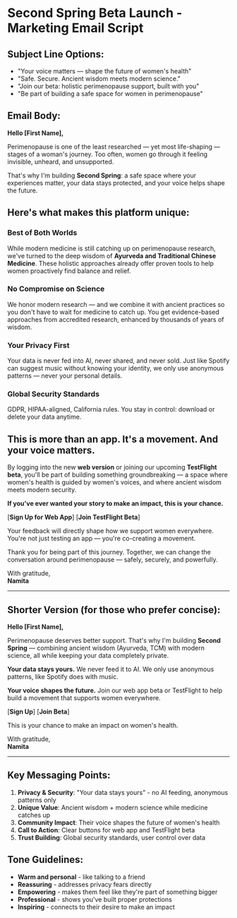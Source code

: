 # Second Spring Beta Launch - Marketing Email Script

## Subject Line Options:
- "Your voice matters — shape the future of women's health"
- "Safe. Secure. Ancient wisdom meets modern science."
- "Join our beta: holistic perimenopause support, built with you"
- "Be part of building a safe space for women in perimenopause"

## Email Body:

**Hello [First Name],**

Perimenopause is one of the least researched — yet most life-shaping — stages of a woman's journey. Too often, women go through it feeling invisible, unheard, and unsupported.

That's why I'm building **Second Spring**: a safe space where your experiences matter, your data stays protected, and your voice helps shape the future.

## Here's what makes this platform unique:

### **Best of Both Worlds**
While modern medicine is still catching up on perimenopause research, we've turned to the deep wisdom of **Ayurveda and Traditional Chinese Medicine**. These holistic approaches already offer proven tools to help women proactively find balance and relief.

### **No Compromise on Science**
We honor modern research — and we combine it with ancient practices so you don't have to wait for medicine to catch up. You get evidence-based approaches from accredited research, enhanced by thousands of years of wisdom.

### **Your Privacy First**
Your data is never fed into AI, never shared, and never sold. Just like Spotify can suggest music without knowing your identity, we only use anonymous patterns — never your personal details.

### **Global Security Standards**
GDPR, HIPAA-aligned, California rules. You stay in control: download or delete your data anytime.

## This is more than an app. It's a movement. And your voice matters.

By logging into the new **web version** or joining our upcoming **TestFlight beta**, you'll be part of building something groundbreaking — a space where women's health is guided by women's voices, and where ancient wisdom meets modern security.

**If you've ever wanted your story to make an impact, this is your chance.**

[**Sign Up for Web App**] [**Join TestFlight Beta**]

Your feedback will directly shape how we support women everywhere. You're not just testing an app — you're co-creating a movement.

Thank you for being part of this journey. Together, we can change the conversation around perimenopause — safely, securely, and powerfully.

With gratitude,  
**Namita**

---

## Shorter Version (for those who prefer concise):

**Hello [First Name],**

Perimenopause deserves better support. That's why I'm building **Second Spring** — combining ancient wisdom (Ayurveda, TCM) with modern science, all while keeping your data completely private.

**Your data stays yours.** We never feed it to AI. We only use anonymous patterns, like Spotify does with music.

**Your voice shapes the future.** Join our web app beta or TestFlight to help build a movement that supports women everywhere.

[**Sign Up**] [**Join Beta**]

This is your chance to make an impact on women's health.

With gratitude,  
**Namita**

---

## Key Messaging Points:

1. **Privacy & Security**: "Your data stays yours" - no AI feeding, anonymous patterns only
2. **Unique Value**: Ancient wisdom + modern science while medicine catches up
3. **Community Impact**: Their voice shapes the future of women's health
4. **Call to Action**: Clear buttons for web app and TestFlight beta
5. **Trust Building**: Global security standards, user control over data

## Tone Guidelines:
- **Warm and personal** - like talking to a friend
- **Reassuring** - addresses privacy fears directly
- **Empowering** - makes them feel like they're part of something bigger
- **Professional** - shows you've built proper protections
- **Inspiring** - connects to their desire to make an impact
